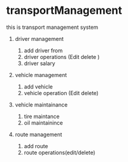 # transportManagement
this is transport management system

1. driver management 
	1. add driver from
	2. driver operations (Edit delete )
	3. driver salary

2. vehicle management
	1. add vehicle
	2. vehicle operation (Edit delete)

3. vehicle maintainance 
	1. tire maintance 
	2. oil maintainince 
4. route management
	1. add route
	2. route operations(edit/delete)
